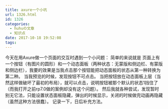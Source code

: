 ```yaml
---
title: axure一个小坑
url: 1326.html
id: 1326
categories:
  - huhuの文章
  - 知识点
date: 2017-10-18 19:52:08
tags:
---
```


今天在用Axure做一个页面的交互时遇到一个小问题： 简单的来说就是 页面上有一个按钮（有图片的圆形）和一个动态面板（两种状态：无蒙版和侧边栏、有蒙版和侧边栏），我要的效果是当我点击那个按钮能把动态面板的状态从第一种转换为第二种。 当我预览的时候，发现按钮不可点击。 当把按钮放在动态面板上层（当然这样做破坏了最初的布局），就可以点击，说明按钮被那个默认的状态1挡住了（而我打开之前rp7.0做的案例却没有这个问题）。 然后我就各种尝试，发现暂时别无它法，只能设置状态面板隐藏，弹出的时候显示，关闭的时候做完动画再隐藏（虽然这种方法很蠢）。 记录一下，日后补充方法。